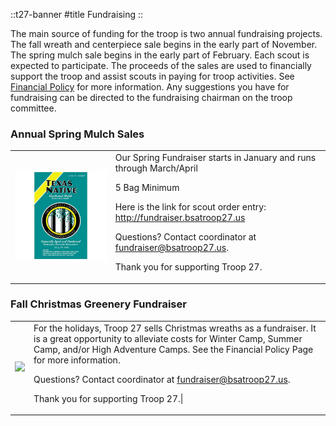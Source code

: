 
::t27-banner
#title
Fundraising
::

The main source of funding for the troop is two annual fundraising projects.   The fall wreath and centerpiece sale begins in the early part of November. The spring mulch sale begins in the early part of February.   Each scout is expected to participate. The proceeds of the sales are used to financially support the troop and assist scouts in paying for troop activities. See [Financial Policy](/policies-and-procedures/financial-policy) for more information. Any suggestions you have for fundraising can be directed to the fundraising chairman on the troop committee.


### Annual Spring Mulch Sales
<table>
<tr>
<td>
<img src="/mulch.jpg" width="300" />
</td>
<td>
Our Spring Fundraiser starts in January and runs through March/April

5 Bag Minimum

Here is the link for scout order entry: http://fundraiser.bsatroop27.us

Questions?  Contact coordinator at fundraiser@bsatroop27.us.

Thank you for supporting Troop 27.
</td>
</tr>
</table>

### Fall Christmas Greenery Fundraiser

<table>
<tr>
<td>
<img src="https://secureonlinegiving.com/Auctions/UserFiles/270/316/4400/26%20inch%20Balsam%20Wreathjpg.jpg" width="400" />
</td>
<td>
For the holidays, Troop 27 sells Christmas wreaths as a fundraiser.  It is a great opportunity to alleviate costs for Winter Camp, Summer Camp, and/or High Adventure Camps.  See the Financial Policy Page for more information.

Questions?  Contact coordinator at fundraiser@bsatroop27.us.

Thank you for supporting Troop 27.|
</td>
</tr>
</table>